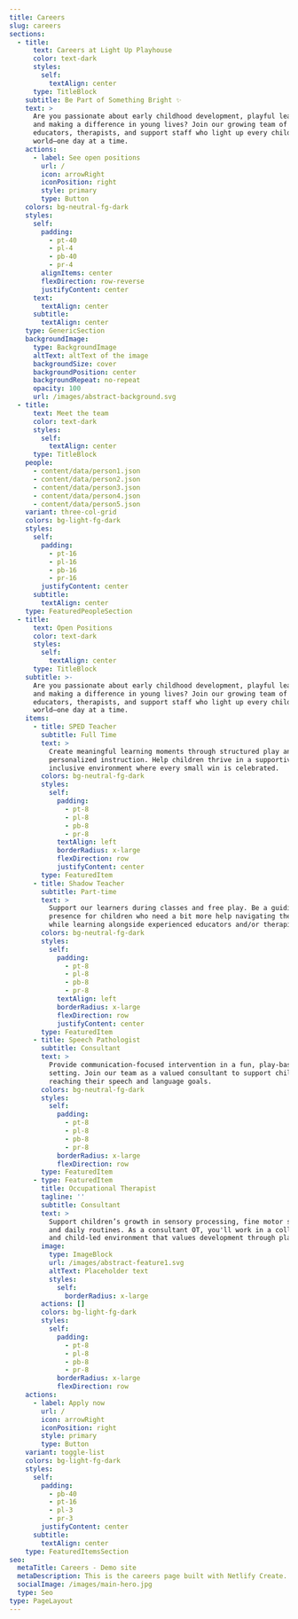 ```yaml
---
title: Careers
slug: careers
sections:
  - title:
      text: Careers at Light Up Playhouse
      color: text-dark
      styles:
        self:
          textAlign: center
      type: TitleBlock
    subtitle: Be Part of Something Bright ✨
    text: >
      Are you passionate about early childhood development, playful learning,
      and making a difference in young lives? Join our growing team of
      educators, therapists, and support staff who light up every child’s
      world—one day at a time.
    actions:
      - label: See open positions
        url: /
        icon: arrowRight
        iconPosition: right
        style: primary
        type: Button
    colors: bg-neutral-fg-dark
    styles:
      self:
        padding:
          - pt-40
          - pl-4
          - pb-40
          - pr-4
        alignItems: center
        flexDirection: row-reverse
        justifyContent: center
      text:
        textAlign: center
      subtitle:
        textAlign: center
    type: GenericSection
    backgroundImage:
      type: BackgroundImage
      altText: altText of the image
      backgroundSize: cover
      backgroundPosition: center
      backgroundRepeat: no-repeat
      opacity: 100
      url: /images/abstract-background.svg
  - title:
      text: Meet the team
      color: text-dark
      styles:
        self:
          textAlign: center
      type: TitleBlock
    people:
      - content/data/person1.json
      - content/data/person2.json
      - content/data/person3.json
      - content/data/person4.json
      - content/data/person5.json
    variant: three-col-grid
    colors: bg-light-fg-dark
    styles:
      self:
        padding:
          - pt-16
          - pl-16
          - pb-16
          - pr-16
        justifyContent: center
      subtitle:
        textAlign: center
    type: FeaturedPeopleSection
  - title:
      text: Open Positions
      color: text-dark
      styles:
        self:
          textAlign: center
      type: TitleBlock
    subtitle: >-
      Are you passionate about early childhood development, playful learning,
      and making a difference in young lives? Join our growing team of
      educators, therapists, and support staff who light up every child’s
      world—one day at a time.
    items:
      - title: SPED Teacher
        subtitle: Full Time
        text: >
          Create meaningful learning moments through structured play and
          personalized instruction. Help children thrive in a supportive,
          inclusive environment where every small win is celebrated.
        colors: bg-neutral-fg-dark
        styles:
          self:
            padding:
              - pt-8
              - pl-8
              - pb-8
              - pr-8
            textAlign: left
            borderRadius: x-large
            flexDirection: row
            justifyContent: center
        type: FeaturedItem
      - title: Shadow Teacher
        subtitle: Part-time
        text: >
          Support our learners during classes and free play. Be a guiding
          presence for children who need a bit more help navigating their day,
          while learning alongside experienced educators and/or therapists.
        colors: bg-neutral-fg-dark
        styles:
          self:
            padding:
              - pt-8
              - pl-8
              - pb-8
              - pr-8
            textAlign: left
            borderRadius: x-large
            flexDirection: row
            justifyContent: center
        type: FeaturedItem
      - title: Speech Pathologist
        subtitle: Consultant
        text: >
          Provide communication-focused intervention in a fun, play-based
          setting. Join our team as a valued consultant to support children in
          reaching their speech and language goals.
        colors: bg-neutral-fg-dark
        styles:
          self:
            padding:
              - pt-8
              - pl-8
              - pb-8
              - pr-8
            borderRadius: x-large
            flexDirection: row
        type: FeaturedItem
      - type: FeaturedItem
        title: Occupational Therapist
        tagline: ''
        subtitle: Consultant
        text: >
          Support children’s growth in sensory processing, fine motor skills,
          and daily routines. As a consultant OT, you'll work in a collaborative
          and child-led environment that values development through play.
        image:
          type: ImageBlock
          url: /images/abstract-feature1.svg
          altText: Placeholder text
          styles:
            self:
              borderRadius: x-large
        actions: []
        colors: bg-light-fg-dark
        styles:
          self:
            padding:
              - pt-8
              - pl-8
              - pb-8
              - pr-8
            borderRadius: x-large
            flexDirection: row
    actions:
      - label: Apply now
        url: /
        icon: arrowRight
        iconPosition: right
        style: primary
        type: Button
    variant: toggle-list
    colors: bg-light-fg-dark
    styles:
      self:
        padding:
          - pb-40
          - pt-16
          - pl-3
          - pr-3
        justifyContent: center
      subtitle:
        textAlign: center
    type: FeaturedItemsSection
seo:
  metaTitle: Careers - Demo site
  metaDescription: This is the careers page built with Netlify Create.
  socialImage: /images/main-hero.jpg
  type: Seo
type: PageLayout
---
```

